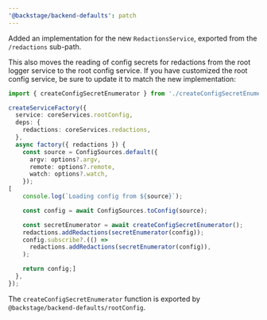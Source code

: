 ```yaml
---
'@backstage/backend-defaults': patch
---
```


Added an implementation for the new `RedactionsService`, exported from the `/redactions` sub-path.

This also moves the reading of config secrets for redactions from the root logger service to the root config service. If you have customized the root config service, be sure to update it to match the new implementation:

```ts
import { createConfigSecretEnumerator } from './createConfigSecretEnumerator';

createServiceFactory({
  service: coreServices.rootConfig,
  deps: {
    redactions: coreServices.redactions,
  },
  async factory({ redactions }) {
    const source = ConfigSources.default({
      argv: options?.argv,
      remote: options?.remote,
      watch: options?.watch,
    });
[
    console.log(`Loading config from ${source}`);

    const config = await ConfigSources.toConfig(source);

    const secretEnumerator = await createConfigSecretEnumerator();
    redactions.addRedactions(secretEnumerator(config));
    config.subscribe?.(() =>
      redactions.addRedactions(secretEnumerator(config)),
    );

    return config;]
  },
});
```

The `createConfigSecretEnumerator` function is exported by `@backstage/backend-defaults/rootConfig`.
